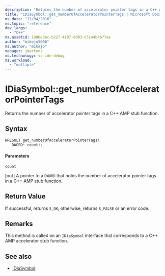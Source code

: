 ```yaml
---
description: "Returns the number of accelerator pointer tags in a C++ AMP stub function."
title: "IDiaSymbol::get_numberOfAcceleratorPointerTags | Microsoft Docs"
ms.date: "11/04/2016"
ms.topic: "reference"
dev_langs:
  - "C++"
ms.assetid: 1886e3ec-b227-4187-8d93-c5144b4b77ae
author: "mikejo5000"
ms.author: "mikejo"
manager: jmartens
ms.technology: vs-ide-debug
ms.workload:
  - "multiple"
---
```

# IDiaSymbol::get_numberOfAcceleratorPointerTags
Returns the number of accelerator pointer tags in a C++ AMP stub function.

## Syntax

```C++
HRESULT get_numberOfAcceleratorPointerTags(
   DWORD* count);
```

#### Parameters
 `count`

[out] A pointer to a `DWORD` that holds the number of accelerator pointer tags in a C++ AMP stub function.

## Return Value
 If successful, returns `S_OK`; otherwise, returns `S_FALSE` or an error code.

## Remarks
 This method is called on an `IDiaSymbol` interface that corresponds to a C++ AMP accelerator stub function.

## See also
- [IDiaSymbol](../../debugger/debug-interface-access/idiasymbol.md)
